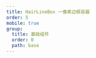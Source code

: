 ```yaml
---
title: HairLineBox 一像素边框容器
order: 5
mobile: true
group:
  title: 基础组件
  order: 0
  path: base
---
```


<code src="../demo/HairLineBox.tsx"></code>
<API src="../src/HairLineBox.tsx"></API>
